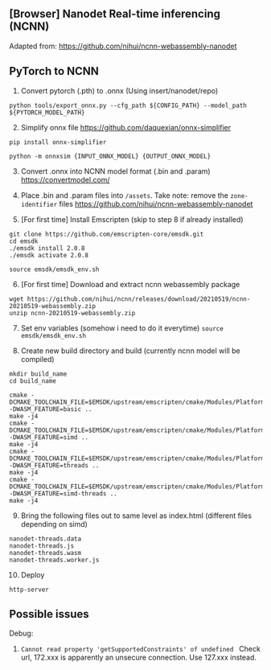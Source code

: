 ##  [Browser] Nanodet Real-time inferencing (NCNN)

Adapted from: https://github.com/nihui/ncnn-webassembly-nanodet


## PyTorch to NCNN

1. Convert pytorch (.pth) to .onnx (Using insert/nanodet/repo)
```
python tools/export_onnx.py --cfg_path ${CONFIG_PATH} --model_path ${PYTORCH_MODEL_PATH}
```

2. Simplify onnx file https://github.com/daquexian/onnx-simplifier
```
pip install onnx-simplifier

python -m onnxsim {INPUT_ONNX_MODEL} {OUTPUT_ONNX_MODEL}
```

3. Convert .onnx into NCNN model format (.bin and .param) https://convertmodel.com/

4. Place .bin and .param files into ``` /assets ```. Take note: remove the ```zone-identifier``` files
https://github.com/nihui/ncnn-webassembly-nanodet

5. [For first time] Install Emscripten (skip to step 8 if already installed)
```
git clone https://github.com/emscripten-core/emsdk.git
cd emsdk
./emsdk install 2.0.8
./emsdk activate 2.0.8

source emsdk/emsdk_env.sh
```

6. [For first time] Download and extract ncnn webassembly package
```
wget https://github.com/nihui/ncnn/releases/download/20210519/ncnn-20210519-webassembly.zip
unzip ncnn-20210519-webassembly.zip
```
7. Set env variables (somehow i need to do it everytime)
```source emsdk/emsdk_env.sh```

8. Create new build directory and build (currently ncnn model will be compiled)
```
mkdir build_name
cd build_name

cmake -DCMAKE_TOOLCHAIN_FILE=$EMSDK/upstream/emscripten/cmake/Modules/Platform/Emscripten.cmake -DWASM_FEATURE=basic ..
make -j4
cmake -DCMAKE_TOOLCHAIN_FILE=$EMSDK/upstream/emscripten/cmake/Modules/Platform/Emscripten.cmake -DWASM_FEATURE=simd ..
make -j4
cmake -DCMAKE_TOOLCHAIN_FILE=$EMSDK/upstream/emscripten/cmake/Modules/Platform/Emscripten.cmake -DWASM_FEATURE=threads ..
make -j4
cmake -DCMAKE_TOOLCHAIN_FILE=$EMSDK/upstream/emscripten/cmake/Modules/Platform/Emscripten.cmake -DWASM_FEATURE=simd-threads ..
make -j4
```
9. Bring the following files out to same level as index.html (different files depending on simd)
```
nanodet-threads.data
nanodet-threads.js
nanodet-threads.wasm
nanodet-threads.worker.js
```
10. Deploy
```
http-server
```

## Possible issues

Debug:

1. ```Cannot read property 'getSupportedConstraints' of undefined ```
Check url, 172.xxx is apparently an unsecure connection. Use 127.xxx instead.
